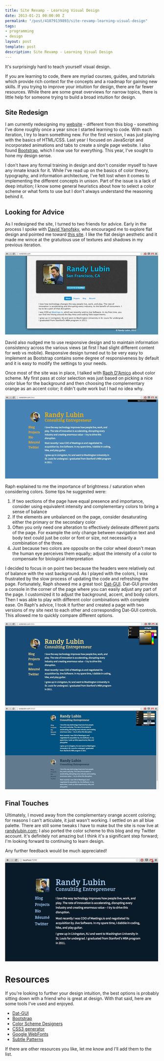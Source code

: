 ```yaml
---
title: Site Revamp - Learning Visual Design
date: 2013-01-21 00:00:00 Z
permalink: "/post/41079139893/site-revamp-learning-visual-design"
tags:
- programming
- design
layout: post
template: post
description: Site Revamp - Learning Visual Design
---
```


It's surprisingly hard to teach yourself visual design.

If you are learning to code, there are myriad courses, guides, and tutorials which provide rich context for the concepts and a roadmap for gaining new skills. If you trying to improve your intuition for design, there are far fewer resources. While there are some great overviews for narrow topics, there is little help for someone trying to build a broad intuition for design.

## Site Redesign
I am currently redesigning my [website](http://randylubin.com) - different from this blog - something I've done roughly once a year since I started learning to code. With each iteration, I try to learn something new. For the first version, I was just playing with the basics of HTML/CSS. Last year I focused on JavaScript and incorporated animations and tabs to create a single page website. I also found [Bootstrap](twitter.github.com/bootstrap/), which I now use for everything. This year, I've sought to hone my design sense.

I don't have any formal training in design and don't consider myself to have any innate knack for it. While I've read up on the basics of color theory, typography, and information architecture, I've felt lost when it comes to implementing the different concepts in unison. Part of the issue is a lack of deep intuition; I know some general heuristics about how to select a color scheme or what fonts to use but I don't always understand the reasoning behind it.

## Looking for Advice
As I redesigned the site, I turned to two friends for advice. Early in the process I spoke with [David Yanofsky](http://yerit.com), who encouraged me to explore flat design and pointed me toward [this site](http://layervault.tumblr.com/post/32267022219/flat-interface-design). I like the flat design aesthetic and it made me wince at the gratuitous use of textures and shadows in my previous iteration. 

![](/images/e7297891afbe3c6913996132b19d40357f46955094a1dead8f74ed9bcf7f55b3.png)

David also nudged me to use responsive design and to maintain information consistency across the various views (at first I had slight different content for web vs mobile). Responsive design turned out to be very easy to implement as Bootstrap contains some degree of responsiveness by default and it is easy to modify the settings to your needs.

Once most of the site was in place, I talked with [Raph D'Amico](http://raphdamico.com/) about color scheme. My first pass at color selection was just based on picking a nice color blue for the background and then choosing the complementary orange as an accent color; it didn't quite work but I had no idea why. 

![](/images/897042b79442b2ae302541261c404c17d1d7f00cb2150e449ed9194d11956085.png)

Raph explained to me the importance of brightness / saturation when considering colors. Some tips he suggested were:
1.   If two sections of the page have equal presence and importance, consider using equivalent intensity and complementary colors to bring a sense of balance
2.   If the elements are unbalanced on the page, consider desaturating either the primary or the secondary color
3.   Often you only need one alteration to effectively delineate different parts of the page. For example the only change between navigation text and body text could just be color or font or size, not necessarily a combination of the three.
4.   Just because two colors are opposite on the color wheel doesn't mean the human eye perceives them equally; adjust the intensity of a color to compensate for biological interpretation

I decided to focus in on point two because the headers were relatively out of balance with the vast background. As I played with the colors, I was frustrated by the slow process of updating the code and refreshing the page. Fortunately, Raph showed me a great tool: [Dat-GUI](http://dat-gui.googlecode.com). Dat-GUI provides a console in the corner of the page where you can easily adjust any part of the page. I customized it to adjust the background, accent, and body colors. Then I was able to play with different color combinations with complete ease. On Raph's advice, I took it further and created a page with two versions of my site next to each other and corresponding Dat-GUI controls. This allowed me to quickly compare different options.

![](/images/94c31fdcfe9fed965a9d9b56d9f94fe79adc122cd9ce1a77de1b20a2f84e3d59.png)
![](/images/f18791655ea7ab41d1488b6b0f7e424f14b42b3db4eeab9c38f13ce7f97e6128.png)

## Final Touches
Ultimately, I moved away from the complementary orange accent coloring; for reasons I can't articulate, it just wasn't working. I settled on an all blue palette. There are still some tweaks I have to make but the site is now live at [randylubin.com](http://randylubin.com); I also ported the color scheme to this blog and my Twitter account. It's definitely not amazing but I think it's a significant step forward; I'm looking forward to continuing to learn design. 

Any further feedback would be much appreciated!

![](/images/b54468839d6bef1d6c4466d293fee7abc1cd6fe544163bb730e0d1facf6f3f49.png)

# Resources
If you're looking to further your design intuition, the best options is probably sitting down with a friend who is great at design. With that said, here are some tools I've used and enjoyed.

-   [Dat-GUI](https://code.google.com/p/dat-gui/)
-   [Bootstrap](http://twitter.github.com/bootstrap/)
-   [Color Scheme Designers](http://colorschemedesigner.com/)
-   [CSS3 generator](css3generator.com)
-   [Google WebFonts](http://www.google.com/webfonts)
-   [Subtle Patterns](http://subtlepatterns.com/)

If there are other resources you like, let me know and I'll add them to the list.